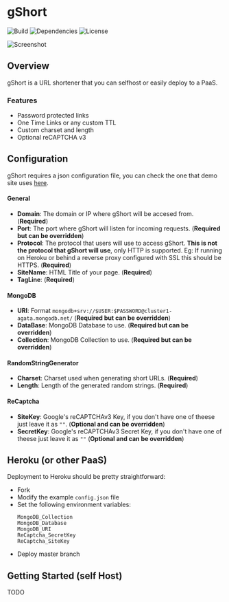 # gShort

![Build](https://github.com/someone-stole-my-name/gShort/workflows/Build/badge.svg)
![Dependencies](https://img.shields.io/librariesio/github/someone-stole-my-name/gShort)
![License](https://img.shields.io/github/license/someone-stole-my-name/gShort?color=green)

![Screenshot](https://github.com/someone-stole-my-name/gShort/raw/master/Examples/Screenshot.png)

## Overview

gShort is a URL shortener that you can selfhost or easily deploy to a PaaS.

### Features

 * Password protected links
 * One Time Links or any custom TTL
 * Custom charset and length
 * Optional reCAPTCHA v3

## Configuration

gShort requires a json configuration file, you can check the one that demo site uses [here][example_config].

#### General

 * **Domain**: The domain or IP where gShort will be accesed from. (**Required**)
 * **Port**: The port where gShort will listen for incoming requests. (**Required but can be overridden**)
 * **Protocol**: The protocol that users will use to access gShort. **This is not the protocol that gShort will use**, only HTTP is supported. Eg: If running on Heroku or behind a reverse proxy configured with SSL this should be HTTPS. (**Required**)
 * **SiteName**: HTML Title of your page. (**Required**)
 * **TagLine**: (**Required**)
  
#### MongoDB

 * **URI**: Format `mongodb+srv://$USER:$PASSWORD@cluster1-agata.mongodb.net/` (**Required but can be overridden**)
 * **DataBase**: MongoDB Database to use. (**Required but can be overridden**)
 * **Collection**: MongoDB Collection to use. (**Required but can be overridden**)

#### RandomStringGenerator

 * **Charset**: Charset used when generating short URLs. (**Required**)
 * **Length**: Length of the generated random strings. (**Required**)

#### ReCaptcha
 * **SiteKey**: Google's reCAPTCHAv3 Key, if you don't have one of theese just leave it as `""`.  (**Optional and can be overridden**)
 * **SecretKey**: Google's reCAPTCHAv3 Secret Key, if you don't have one of theese just leave it as `""` (**Optional and can be overridden**)

## Heroku (or other PaaS)

Deployment to Heroku should be pretty straightforward:
 * Fork
 * Modify the example `config.json` file
 * Set the following environment variables:
    ```
    MongoDB_Collection
    MongoDB_Database
    MongoDB_URI
    ReCaptcha_SecretKey
    ReCaptcha_SiteKey
    ```
 * Deploy master branch
 
 ## Getting Started (self Host)
 TODO

[gshort_demo_site]:https://gshort.christiansegundo.com
[example_config]:https://github.com/someone-stole-my-name/gShort/blob/master/config.json
